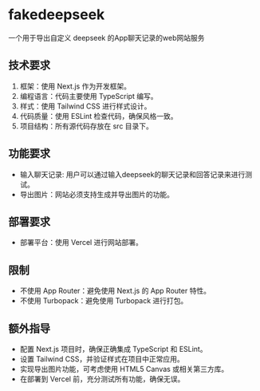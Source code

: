 # fakedeepseek
一个用于导出自定义 deepseek 的App聊天记录的web网站服务

## 技术要求
1. 框架：使用 Next.js 作为开发框架。
2. 编程语言：代码主要使用 TypeScript 编写。
3. 样式：使用 Tailwind CSS 进行样式设计。
4. 代码质量：使用 ESLint 检查代码，确保风格一致。
5. 项目结构：所有源代码存放在 src 目录下。

## 功能要求
- 输入聊天记录: 用户可以通过输入deepseek的聊天记录和回答记录来进行测试。
- 导出图片：网站必须支持生成并导出图片的功能。

## 部署要求
- 部署平台：使用 Vercel 进行网站部署。

## 限制
- 不使用 App Router：避免使用 Next.js 的 App Router 特性。
- 不使用 Turbopack：避免使用 Turbopack 进行打包。

## 额外指导
- 配置 Next.js 项目时，确保正确集成 TypeScript 和 ESLint。
- 设置 Tailwind CSS，并验证样式在项目中正常应用。
- 实现导出图片功能，可考虑使用 HTML5 Canvas 或相关第三方库。
- 在部署到 Vercel 前，充分测试所有功能，确保无误。
